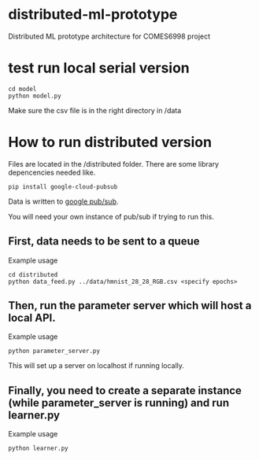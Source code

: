 # distributed-ml-prototype
Distributed ML prototype architecture for COMES6998 project

# test run local serial version
```
cd model
python model.py
```

Make sure the csv file is in the right directory in /data


# How to run distributed version
Files are located in the /distributed folder. There are some library depencencies needed like. 

```
pip install google-cloud-pubsub
```

Data is written to [google pub/sub](https://cloud.google.com/pubsub/lite/docs/quickstart#pubsublite-quickstart-publisher-python).

You will need your own instance of pub/sub if trying to run this. 

## First, data needs to be sent to a queue  
Example usage  
```
cd distributed
python data_feed.py ../data/hmnist_28_28_RGB.csv <specify epochs>
```

## Then, run the parameter server which will host a local API.
Example usage
```
python parameter_server.py
```

This will set up a server on localhost if running locally. 

## Finally, you need to create a separate instance (while parameter_server is running) and run learner.py
Example usage
```
python learner.py
```